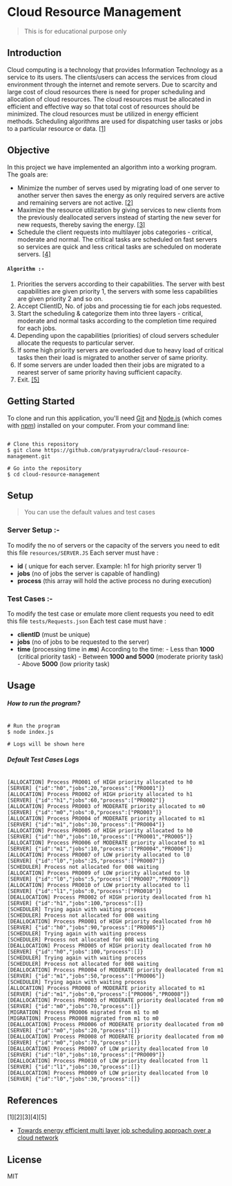 # Cloud Resource Management
> This is for educational purpose only

## Introduction
Cloud computing is a technology that provides Information Technology as a service to its users. The clients/users can access the services from cloud environment through the internet and remote servers. Due to scarcity and large cost of cloud resources there is need for proper scheduling and allocation of cloud resources. The cloud resources must be allocated in efficient and effective way so that total cost of resources should be minimized. The cloud resources must be utilized in energy efficient methods. Scheduling algorithms are used for dispatching user tasks or jobs to a particular resource or data. [[1]](#1)

## Objective
In this project we have implemented an algorithm into a working program. The goals are:
- Minimize the number of serves used by migrating load of one server to another server then saves the energy as only required servers are active and remaining servers are not active. [[2]](#1)
- Maximize the resource utilization by giving services to new clients from the previously deallocated servers instead of starting the new sever for new requests, thereby saving the energy. [[3]](#1)
- Schedule the client requests into multilayer jobs categories - critical, moderate and normal. The critical tasks are scheduled on fast servers so services are quick and less critical tasks are scheduled on moderate servers. [[4]](#1)
#### ```Algorithm :- ``` 
1. Priorities the servers according to their capabilities. The server with best capabilities are given priority 1, the servers with some less capabilities are given priority 2 and so on.
2. Accept ClientID, No. of jobs and processing tie for each jobs requested.
3. Start the scheduling & categorize them into three layers - critical, moderate and normal tasks according to the completion time required for each jobs.
4. Depending upon the capabilities (priorities) of cloud servers scheduler allocate the requests to particular server.
5. If some high priority servers are overloaded due to heavy load of critical tasks then their load is migrated to another server of same priority.
6. If some servers are under loaded then their jobs are migrated to a nearest server of same priority having sufficient capacity.
7. Exit. [[5]](#1)
## Getting Started
To clone and run this application, you'll need [Git](https://git-scm.com/) and [Node.js](https://nodejs.org/en/download/) (which comes with [npm](http://npmjs.com/)) installed on your computer. From your command line:
```

# Clone this repository
$ git clone https://github.com/pratyayrudra/cloud-resource-management.git

# Go into the repository
$ cd cloud-resource-management

```

## Setup
> You can use the default values and test cases
### Server Setup :- 
To modify the no of servers or the capacity of the servers you need to edit this file ```resources/SERVER.JS```
Each server must have : 
- **id** ( unique for each server. Example: h1 for high priority server 1)
- **jobs** (no of jobs the server is capable of handling)
- **process** (this array will hold the active process no during execution)
### Test Cases :-
To modify the test case or emulate more client requests you need to edit this file ```tests/Requests.json```
Each test case must have :
- **clientID** (must be unique)
- **jobs** (no of jobs to be requested to the server)
- **time** (processing time in ***ms***)
According to the time: 
		- Less than **1000** (critical priority task)
		- Between **1000 and 5000** (moderate priority task)
		- Above **5000** (low priority task)
	
## Usage

##### How to run the program?
```

# Run the program
$ node index.js

# Logs will be shown here

```

##### Default Test Cases Logs
```

[ALLOCATION] Process PRO001 of HIGH priority allocated to h0
[SERVER] {"id":"h0","jobs":20,"process":["PRO001"]}
[ALLOCATION] Process PRO002 of HIGH priority allocated to h1    
[SERVER] {"id":"h1","jobs":60,"process":["PRO002"]}
[ALLOCATION] Process PRO003 of MODERATE priority allocated to m0
[SERVER] {"id":"m0","jobs":0,"process":["PRO003"]}
[ALLOCATION] Process PRO004 of MODERATE priority allocated to m1
[SERVER] {"id":"m1","jobs":30,"process":["PRO004"]}
[ALLOCATION] Process PRO005 of HIGH priority allocated to h0    
[SERVER] {"id":"h0","jobs":10,"process":["PRO001","PRO005"]}    
[ALLOCATION] Process PRO006 of MODERATE priority allocated to m1
[SERVER] {"id":"m1","jobs":10,"process":["PRO004","PRO006"]}    
[ALLOCATION] Process PRO007 of LOW priority allocated to l0     
[SERVER] {"id":"l0","jobs":25,"process":["PRO007"]}
[SCHEDULER] Process not allocated for 008 waiting
[ALLOCATION] Process PRO009 of LOW priority allocated to l0     
[SERVER] {"id":"l0","jobs":5,"process":["PRO007","PRO009"]}     
[ALLOCATION] Process PRO010 of LOW priority allocated to l1     
[SERVER] {"id":"l1","jobs":0,"process":["PRO010"]}
[DEALLOCATION] Process PRO002 of HIGH priority deallocated from h1
[SERVER] {"id":"h1","jobs":100,"process":[]}     
[SCHEDULER] Trying again with waiting process    
[SCHEDULER] Process not allocated for 008 waiting
[DEALLOCATION] Process PRO001 of HIGH priority deallocated from h0
[SERVER] {"id":"h0","jobs":90,"process":["PRO005"]}
[SCHEDULER] Trying again with waiting process      
[SCHEDULER] Process not allocated for 008 waiting  
[DEALLOCATION] Process PRO005 of HIGH priority deallocated from h0
[SERVER] {"id":"h0","jobs":100,"process":[]}     
[SCHEDULER] Trying again with waiting process    
[SCHEDULER] Process not allocated for 008 waiting
[DEALLOCATION] Process PRO004 of MODERATE priority deallocated from m1
[SERVER] {"id":"m1","jobs":50,"process":["PRO006"]}
[SCHEDULER] Trying again with waiting process
[ALLOCATION] Process PRO008 of MODERATE priority allocated to m1
[SERVER] {"id":"m1","jobs":0,"process":["PRO006","PRO008"]}     
[DEALLOCATION] Process PRO003 of MODERATE priority deallocated from m0
[SERVER] {"id":"m0","jobs":70,"process":[]}      
[MIGRATION] Process PRO006 migrated from m1 to m0
[MIGRATION] Process PRO008 migrated from m1 to m0
[DEALLOCATION] Process PRO006 of MODERATE priority deallocated from m0
[SERVER] {"id":"m0","jobs":20,"process":[]}
[DEALLOCATION] Process PRO008 of MODERATE priority deallocated from m0
[SERVER] {"id":"m0","jobs":70,"process":[]}
[DEALLOCATION] Process PRO007 of LOW priority deallocated from l0
[SERVER] {"id":"l0","jobs":10,"process":["PRO009"]}
[DEALLOCATION] Process PRO010 of LOW priority deallocated from l1
[SERVER] {"id":"l1","jobs":30,"process":[]}
[DEALLOCATION] Process PRO009 of LOW priority deallocated from l0
[SERVER] {"id":"l0","jobs":30,"process":[]}

```

## References
<a id="1">[1][2][3][4][5]</a>
- [Towards energy efficient multi layer job scheduling approach over a cloud network](https://ieeexplore.ieee.org/document/8392116)

## License
MIT